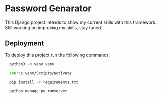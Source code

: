 # Password Genarator

This Django project intends to show my current skills with this framework. Still working on improving my skills, stay tuned.

## Deployment

To deploy this project run the following commands:

```bash
  python3 -m venv venv

  source venv/Scripts/activate

  pip install -r requirements.txt

  python manage.py runserver
```
